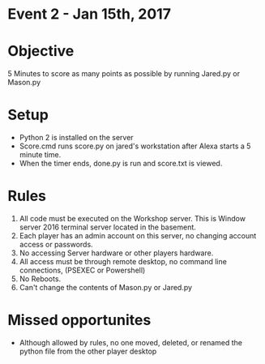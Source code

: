 # Event 2 - Jan 15th, 2017

# Objective

5 Minutes to score as many points as possible by running Jared.py or Mason.py

# Setup

* Python 2 is installed on the server
* Score.cmd runs score.py on jared's workstation after Alexa starts a 5 minute time.
* When the timer ends, done.py is run and score.txt is viewed.

# Rules

1. All code must be executed on the Workshop server.  This is Window server 2016 terminal server located in the basement.
2. Each player has an admin account on this server, no changing account access or passwords.
3. No accessing Server hardware or other players hardware.
4. All access must be through remote desktop, no command line connections, (PSEXEC or Powershell)
5. No Reboots.
6. Can't change the contents of Mason.py or Jared.py


# Missed opportunites

* Although allowed by rules, no one moved, deleted, or renamed the python file from the other player desktop
